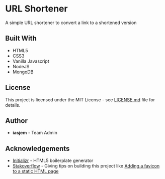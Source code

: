 # URL Shortener	

A simple URL shortener to convert a link to a shortened version


## Built With

- HTML5
- CSS3
- Vanilla Javascript
- NodeJS
- MongoDB


## License

This project is licensed under the MIT License - see [LICENSE.md](https://github.com/jsCodeDevs/url-shortener/blob/master/LICENSE.md) file for details.


## Author

- **iasjem** - Team Admin


## Acknowledgements

* [Initializr](http://www.initializr.com/) - HTML5 boilerplate generator
* [Stakoverflow](https://stackoverflow.com/) - Giving tips on building this project like [Adding a favicon to a static HTML page](https://stackoverflow.com/questions/9943771/adding-a-favicon-to-a-static-html-page)